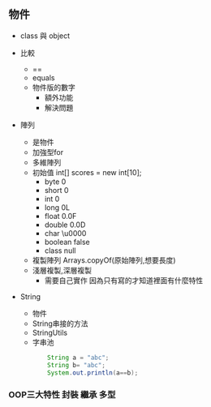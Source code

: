 ## 物件

- class 與 object
- 比較
  - ==
  - equals
  - 物件版的數字
    - 額外功能
    - 解決問題

- 陣列
  - 是物件
  - 加強型for
  - 多維陣列
  - 初始值 int[] scores = new int[10];
    - byte		0
    - short		0
    - int		0
    - long		0L
    - float		0.0F
    - double	0.0D
    - char		\u0000
    - boolean	false
    - class		null
  - 複製陣列 Arrays.copyOf(原始陣列,想要長度)
  - 淺層複製,深層複製
    - 需要自己實作 因為只有寫的才知道裡面有什麼特性

- String
  - 物件
  - String串接的方法
  - StringUtils
  - 字串池
	```java
		String a = "abc";
		String b= "abc";
		System.out.println(a==b);
	```


### OOP三大特性 封裝 繼承 多型
